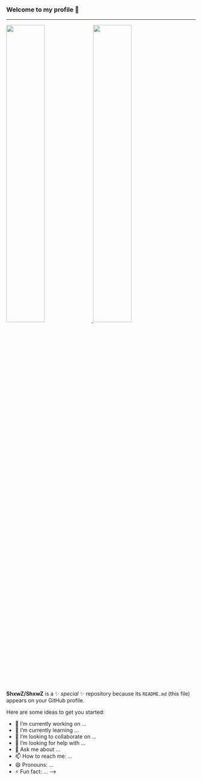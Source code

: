 ### Welcome to my profile 👋
---
<a href="https://discord.com/users/419932891020001281" display="flex" flex-direction="row" align-items="baseline" align-content="space-between">
<img src="https://github-readme-stats.vercel.app/api?username=ShxwZ&show_icons=true&theme=dark" width="45%"/>
<img src="https://lanyard.cnrad.dev/api/419932891020001281/?hideTimestamp=true&idleMessage=Just%20chillin'%20at%20the%20moment..." width="45%"/>   

<a/>
 

**ShxwZ/ShxwZ** is a ✨ _special_ ✨ repository because its `README.md` (this file) appears on your GitHub profile.

Here are some ideas to get you started:

- 🔭 I’m currently working on ...
- 🌱 I’m currently learning ...
- 👯 I’m looking to collaborate on ...
- 🤔 I’m looking for help with ...
- 💬 Ask me about ...
- 📫 How to reach me: ...
- 😄 Pronouns: ...
- ⚡ Fun fact: ...
-->
